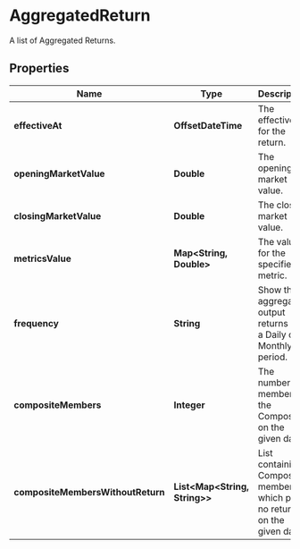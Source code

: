 

# AggregatedReturn

A list of Aggregated Returns.

## Properties

Name | Type | Description | Notes
------------ | ------------- | ------------- | -------------
**effectiveAt** | **OffsetDateTime** | The effectiveAt for the return. | 
**openingMarketValue** | **Double** | The opening market value. |  [optional]
**closingMarketValue** | **Double** | The closing market value. |  [optional]
**metricsValue** | **Map&lt;String, Double&gt;** | The value for the specified metric. | 
**frequency** | **String** | Show the aggregated output returns on a Daily or Monthly period. |  [optional]
**compositeMembers** | **Integer** | The number of members in the Composite on the given day. |  [optional]
**compositeMembersWithoutReturn** | **List&lt;Map&lt;String, String&gt;&gt;** | List containing Composite members which post no return on the given day. |  [optional]



